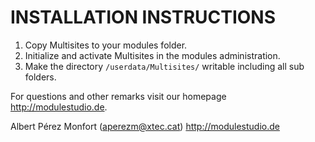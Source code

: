 INSTALLATION INSTRUCTIONS
=========================

1) Copy Multisites to your modules folder.
2) Initialize and activate Multisites in the modules administration.
3) Make the directory `/userdata/Multisites/` writable including all sub folders.

For questions and other remarks visit our homepage http://modulestudio.de.

Albert Pérez Monfort (aperezm@xtec.cat)
http://modulestudio.de
